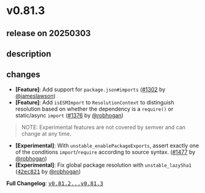 # v0.81.3

## release on 20250303

## description

## changes

* <strong>[Feature]</strong>: Add support for <code>package.json#imports</code> (<a class="issue-link js-issue-link" data-error-text="Failed to load title" data-id="2397039548" data-permission-text="Title is private" data-url="https://github.com/facebook/metro/issues/1302" data-hovercard-type="pull_request" data-hovercard-url="/facebook/metro/pull/1302/hovercard" href="https://github.com/facebook/metro/pull/1302">#1302</a> by <a class="user-mention notranslate" data-hovercard-type="user" data-hovercard-url="/users/jameslawson/hovercard" data-octo-click="hovercard-link-click" data-octo-dimensions="link_type:self" href="https://github.com/jameslawson">@jameslawson</a>)
* <strong>[Feature]</strong>: Add <code>isESMImport</code> to <code>ResolutionContext</code> to distinguish resolution based on whether the dependency is a <code>require()</code> or static/async <code>import</code> (<a class="issue-link js-issue-link" data-error-text="Failed to load title" data-id="2614857297" data-permission-text="Title is private" data-url="https://github.com/facebook/metro/issues/1376" data-hovercard-type="pull_request" data-hovercard-url="/facebook/metro/pull/1376/hovercard" href="https://github.com/facebook/metro/pull/1376">#1376</a> by <a class="user-mention notranslate" data-hovercard-type="user" data-hovercard-url="/users/robhogan/hovercard" data-octo-click="hovercard-link-click" data-octo-dimensions="link_type:self" href="https://github.com/robhogan">@robhogan</a>)

> NOTE: Experimental features are not covered by semver and can change at any time.

* <strong>[Experimental]</strong>: With <code>unstable_enablePackageExports</code>, assert exactly one of the conditions <code>import</code>/<code>require</code> according to source syntax. (<a class="issue-link js-issue-link" data-error-text="Failed to load title" data-id="2956719936" data-permission-text="Title is private" data-url="https://github.com/facebook/metro/issues/1477" data-hovercard-type="issue" data-hovercard-url="/facebook/metro/issues/1477/hovercard" href="https://github.com/facebook/metro/issues/1477">#1477</a> by <a class="user-mention notranslate" data-hovercard-type="user" data-hovercard-url="/users/robhogan/hovercard" data-octo-click="hovercard-link-click" data-octo-dimensions="link_type:self" href="https://github.com/robhogan">@robhogan</a>)
* <strong>[Experimental]</strong>: Fix global package resolution with <code>unstable_lazySha1</code> (<a class="commit-link" data-hovercard-type="commit" data-hovercard-url="https://github.com/facebook/metro/commit/42ec821da720073a717d95afbe24eedbfa9e148d/hovercard" href="https://github.com/facebook/metro/commit/42ec821da720073a717d95afbe24eedbfa9e148d"><tt>42ec821</tt></a> by <a class="user-mention notranslate" data-hovercard-type="user" data-hovercard-url="/users/robhogan/hovercard" data-octo-click="hovercard-link-click" data-octo-dimensions="link_type:self" href="https://github.com/robhogan">@robhogan</a>)

<strong>Full Changelog</strong>: <a class="commit-link" href="https://github.com/facebook/metro/compare/v0.81.2...v0.81.3"><tt>v0.81.2...v0.81.3</tt></a>

